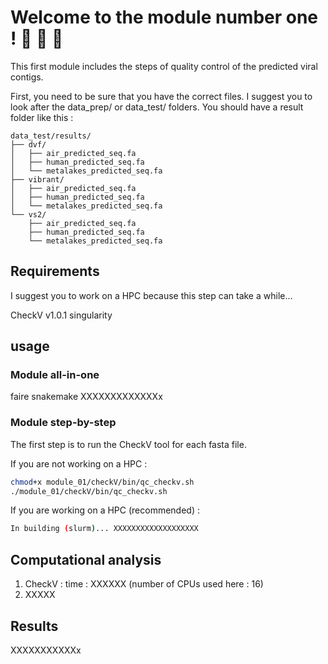 # Welcome to the module number one ! 🎈 🎈 🎈 

This first module includes the steps of quality control of the predicted viral contigs. 

First, you need to be sure that you have the correct files. I suggest you to look after the data_prep/ or data_test/ folders.
You should have a result folder like this : 

```
data_test/results/
├── dvf/
│   ├── air_predicted_seq.fa
│   ├── human_predicted_seq.fa
│   └── metalakes_predicted_seq.fa
├── vibrant/
│   ├── air_predicted_seq.fa
│   ├── human_predicted_seq.fa
│   └── metalakes_predicted_seq.fa
└── vs2/
    ├── air_predicted_seq.fa
    ├── human_predicted_seq.fa
    └── metalakes_predicted_seq.fa
```

## Requirements

I suggest you to work on a HPC because this step can take a while...

CheckV v1.0.1 
singularity

## usage

### Module all-in-one

faire snakemake XXXXXXXXXXXXXx 

### Module step-by-step

The first step is to run the CheckV tool for each fasta file.

If you are not working on a HPC : 
```bash
chmod+x module_01/checkV/bin/qc_checkv.sh
./module_01/checkV/bin/qc_checkv.sh
```

If you are working on a HPC (recommended) :
```bash
In building (slurm)... XXXXXXXXXXXXXXXXXXX
```

## Computational analysis 

1. CheckV : time : XXXXXX (number of CPUs used here : 16)
2. XXXXX

## Results 

XXXXXXXXXXXx

